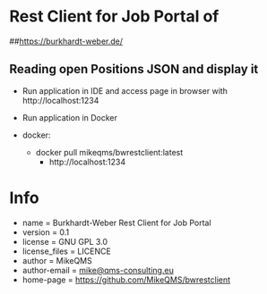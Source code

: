 # Rest Client for Job Portal of 
##https://burkhardt-weber.de/

## Reading open Positions JSON and display it



* Run application in IDE and access page in browser with http://localhost:1234

* Run application in Docker
* docker: 
  * docker pull mikeqms/bwrestclient:latest
    * http://localhost:1234


# Info
* name = Burkhardt-Weber Rest Client for Job Portal
* version = 0.1
* license = GNU GPL 3.0
* license_files = LICENCE
* author = MikeQMS
* author-email = mike@qms-consulting.eu
* home-page = https://github.com/MikeQMS/bwrestclient